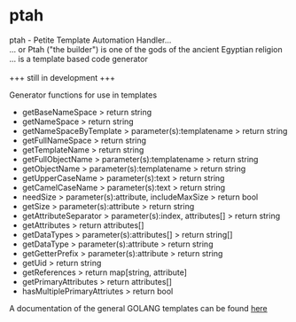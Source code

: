 # ptah
ptah - Petite Template Automation Handler...\
... or Ptah ("the builder") is one of the gods of the ancient Egyptian religion\
... is a template based code generator\
\
+++ still in development +++

Generator functions for use in templates

- getBaseNameSpace > return string
- getNameSpace > return string
- getNameSpaceByTemplate > parameter(s):templatename > return string
- getFullNameSpace > return string
- getTemplateName > return string
- getFullObjectName > parameter(s):templatename > return string
- getObjectName > parameter(s):templatename > return string
- getUpperCaseName > parameter(s):text > return string
- getCamelCaseName > parameter(s):text > return string
- needSize > parameter(s):attribute, includeMaxSize > return bool
- getSize > parameter(s):attribute > return string
- getAttributeSeparator > parameter(s):index, attributes[] > return string
- getAttributes > return attributes[]
- getDataTypes > parameter(s):attributes[] > return string[]
- getDataType > parameter(s):attribute > return string
- getGetterPrefix > parameter(s):attribute > return string
- getUid > return string
- getReferences > return map[string, attribute]
- getPrimaryAttributes > return attributes[]
- hasMultiplePrimaryAttriutes > return bool

A documentation of the general GOLANG templates can be found [here](https://pkg.go.dev/text/template) 

